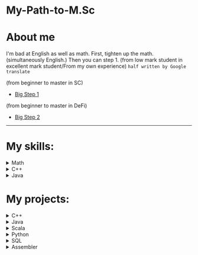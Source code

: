 # My-Path-to-M.Sc

# About me
I'm bad at English as well as math. First, tighten up the math. (simultaneously English.) Then you can step 1. (from low mark student in excellent mark student/From my own experience) `half written by Google translate`

(from beginner to master in SC) 

- [Big Step 1](https://habr.com/ru/post/251747/)

(from beginner to master in DeFi)

- [Big Step 2](https://github.com/OffcierCia/DeFi-Developer-Road-Map)

********************
# My skills:

<details>
<summary>Math</summary>
  
  - [empty temporarily LOL]()
  
</details>

<details>
<summary>C++</summary>
  
  - OPP
  - Array
  
</details>

<details>
<summary>Java</summary>
  
  - OPP
  - Array
  
</details>

# My projects:

<details>
<summary>C++</summary>
  
  - [Arrays](https://github.com/neorg01/Arrays)
  
</details>

<details>
<summary>Java</summary>
  
  - [Arrays](https://github.com/neorg01/Arrays)
  
</details>


<details>
<summary>Scala</summary>
  
  - [empty temporarily LOL ]()
  
</details>

<details>
<summary>Python</summary>
  
  - [empty temporarily LOL]()
  
</details>

<details>
<summary>SQL</summary>
  
  - [empty temporarily LOL]()
  
</details>

<details>
<summary>Assembler</summary>
  
  - [empty temporarily LOL]()
  
</details>
